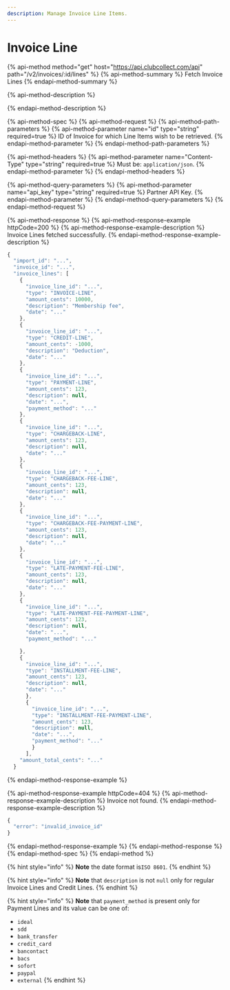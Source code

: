 ```yaml
---
description: Manage Invoice Line Items.
---
```


# Invoice Line

{% api-method method="get" host="https://api.clubcollect.com/api" path="/v2/invoices/:id/lines" %}
{% api-method-summary %}
Fetch Invoice Lines
{% endapi-method-summary %}

{% api-method-description %}

{% endapi-method-description %}

{% api-method-spec %}
{% api-method-request %}
{% api-method-path-parameters %}
{% api-method-parameter name="id" type="string" required=true %}
ID of Invoice for which Line Items wish to be retrieved.
{% endapi-method-parameter %}
{% endapi-method-path-parameters %}

{% api-method-headers %}
{% api-method-parameter name="Content-Type" type="string" required=true %}
Must be: `application/json`.
{% endapi-method-parameter %}
{% endapi-method-headers %}

{% api-method-query-parameters %}
{% api-method-parameter name="api\_key" type="string" required=true %}
Partner API Key.
{% endapi-method-parameter %}
{% endapi-method-query-parameters %}
{% endapi-method-request %}

{% api-method-response %}
{% api-method-response-example httpCode=200 %}
{% api-method-response-example-description %}
Invoice Lines fetched successfully.
{% endapi-method-response-example-description %}

```javascript
{   
  "import_id": "...",   
  "invoice_id": "...",    
  "invoice_lines": [        
    {
      "invoice_line_id": "...",            
      "type": "INVOICE-LINE",            
      "amount_cents": 10000,            
      "description": "Membership fee",            
      "date": "..."        
    },        
    {
      "invoice_line_id": "...",           
      "type": "CREDIT-LINE",            
      "amount_cents": -1000,           
      "description": "Deduction",            
      "date": "..."        
    },        
    {          
      "invoice_line_id": "...",            
      "type": "PAYMENT-LINE",           
      "amount_cents": 123,            
      "description": null,            
      "date": "...",
      "payment_method": "..."        
    },        
    {          
      "invoice_line_id": "...",            
      "type": "CHARGEBACK-LINE",            
      "amount_cents": 123,           
      "description": null,            
      "date": "..."        
    },        
    {          
      "invoice_line_id": "...",           
      "type": "CHARGEBACK-FEE-LINE",            
      "amount_cents": 123,           
      "description": null,            
      "date": "..."        
    },        
    {          
      "invoice_line_id": "...",            
      "type": "CHARGEBACK-FEE-PAYMENT-LINE",            
      "amount_cents": 123,            
      "description": null,            
      "date": "..."        
    },        
    {          
      "invoice_line_id": "...",            
      "type": "LATE-PAYMENT-FEE-LINE",            
      "amount_cents": 123,            
      "description": null,            
      "date": "..."        
    },        
    {          
      "invoice_line_id": "...",            
      "type": "LATE-PAYMENT-FEE-PAYMENT-LINE",            
      "amount_cents": 123,            
      "description": null,            
      "date": "...",
      "payment_method": "..."        

    },        
    {          
      "invoice_line_id": "...",            
      "type": "INSTALLMENT-FEE-LINE",            
      "amount_cents": 123,            
      "description": null,            
      "date": "..."        
      },        
      {          
        "invoice_line_id": "...",            
        "type": "INSTALLMENT-FEE-PAYMENT-LINE",           
        "amount_cents": 123,            
        "description": null,            
        "date": "...",        
        "payment_method": "..."        
        }    
      ],      
    "amount_total_cents": "..."
  }
```
{% endapi-method-response-example %}

{% api-method-response-example httpCode=404 %}
{% api-method-response-example-description %}
Invoice not found.
{% endapi-method-response-example-description %}

```javascript
{
  "error": "invalid_invoice_id"
}
```
{% endapi-method-response-example %}
{% endapi-method-response %}
{% endapi-method-spec %}
{% endapi-method %}

{% hint style="info" %}
**Note** the date format is`ISO 8601`.
{% endhint %}

{% hint style="info" %}
**Note** that `description` is not `null` only for regular Invoice Lines and Credit Lines.
{% endhint %}

{% hint style="info" %}
**Note** that `payment_method` is present only for Payment Lines and its value can be one of:

* `ideal`
* `sdd`
* `bank_transfer`
* `credit_card`
* `bancontact`
* `bacs`
* `sofort`
* `paypal`
* `external`
{% endhint %}

